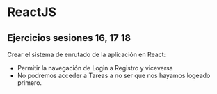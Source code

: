 # ReactJS

## Ejercicios sesiones 16, 17 18

Crear el sistema de enrutado de la aplicación en React:
- Permitir la navegación de Login a Registro y viceversa
- No podremos acceder a Tareas a no ser que nos hayamos logeado primero.
